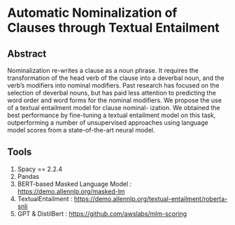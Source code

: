 # Automatic Nominalization of Clauses through Textual Entailment

## Abstract
Nominalization re-writes a clause as a noun phrase. It requires the transformation of the head verb of the clause into a deverbal noun, and the verb’s modifiers into nominal modifiers. Past research has focused on the selection of deverbal nouns, but has paid less attention to predicting the word order and word forms for the nominal modifiers. We propose the use of a textual entailment model for clause nominal- ization. We obtained the best performance by fine-tuning a textual entailment model on this task, outperforming a number of unsupervised approaches using language model scores from a state-of-the-art neural model.

## Tools
1. Spacy == 2.2.4
2. Pandas
3. BERT-based Masked Language Model : https://demo.allennlp.org/masked-lm
4. TextualEntailment : https://demo.allennlp.org/textual-entailment/roberta-snli
5. GPT & DistilBert : https://github.com/awslabs/mlm-scoring
